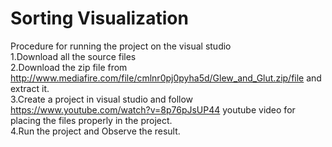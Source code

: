 # Sorting Visualization

Procedure for running the project on the visual studio <br>
1.Download all the source files <br>
2.Download the zip file from http://www.mediafire.com/file/cmlnr0pj0pyha5d/Glew_and_Glut.zip/file and extract it.<br>
3.Create a project in visual studio and follow https://www.youtube.com/watch?v=8p76pJsUP44 youtube video for placing the files properly in the project.<br>
4.Run the project and Observe the result. <br>
